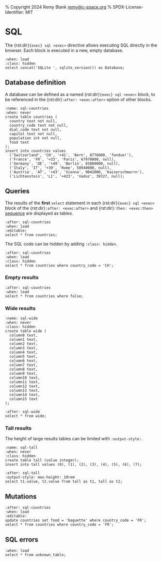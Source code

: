 % Copyright 2024 Remy Blank <remy@c-space.org>
% SPDX-License-Identifier: MIT

# SQL

The {rst:dir}`{exec} sql <exec>` directive allows executing SQL directly in the
browser. Each block is executed in a new, empty database.

```{exec} sql
:when: load
:class: hidden
select concat('SQLite ', sqlite_version()) as Database;
```

## Database definition

A database can be defined as a named {rst:dir}`{exec} sql <exec>` block, to be
referenced in the {rst:dir}`:after: <exec:after>` option of other blocks.

```{exec} sql
:name: sql-countries
:when: never
create table countries (
  country text not null,
  country_code text not null,
  dial_code text not null,
  capital text not null,
  population int not null,
  food text
);
insert into countries values
  ('Switzerland', 'CH', '+41', 'Bern', 8776000, 'fondue!'),
  ('France', 'FR', '+33', 'Paris', 67970000, null),
  ('Germany', 'DE', '+49', 'Berlin', 83800000, null),
  ('Italy', 'IT', '+39', 'Rome', 58940000, null),
  ('Austria', 'AT', '+43', 'Vienna', 9042000, 'Kaiserschmarrn'),
  ('Lichtenstein', 'LI', '+423', 'Vaduz', 39327, null);
```

## Queries

The results of the **first** `select` statement in each
{rst:dir}`{exec} sql <exec>` block of the {rst:dir}`:after: <exec:after>`
and {rst:dir}`:then: <exec:then>` [sequence](../reference/exec.md#sequencing)
are displayed as tables.

```{exec} sql
:after: sql-countries
:when: load
:editable:
select * from countries;
```

The SQL code can be hidden by adding `:class: hidden`.

```{exec} sql
:after: sql-countries
:when: load
:class: hidden
select * from countries where country_code = 'CH';
```

### Empty results

```{exec} sql
:after: sql-countries
:when: load
select * from countries where false;
```

### Wide results

```{exec} sql
:name: sql-wide
:when: never
:class: hidden
create table wide (
  column0 text,
  column1 text,
  column2 text,
  column3 text,
  column4 text,
  column5 text,
  column6 text,
  column7 text,
  column8 text,
  column9 text,
  column10 text,
  column11 text,
  column12 text,
  column13 text,
  column14 text,
  column15 text
);
```
```{exec} sql
:after: sql-wide
select * from wide;
```

### Tall results

The height of large results tables can be limited with `:output-style:`.

```{exec} sql
:name: sql-tall
:when: never
:class: hidden
create table tall (value integer);
insert into tall values (0), (1), (2), (3), (4), (5), (6), (7);
```
```{exec} sql
:after: sql-tall
:output-style: max-height: 10rem
select t1.value, t2.value from tall as t1, tall as t2;
```

## Mutations

```{exec} sql
:after: sql-countries
:when: load
:editable:
update countries set food = 'baguette' where country_code = 'FR';
select * from countries where country_code = 'FR';
```

## SQL errors

```{exec} sql
:when: load
select * from unknown_table;
```
